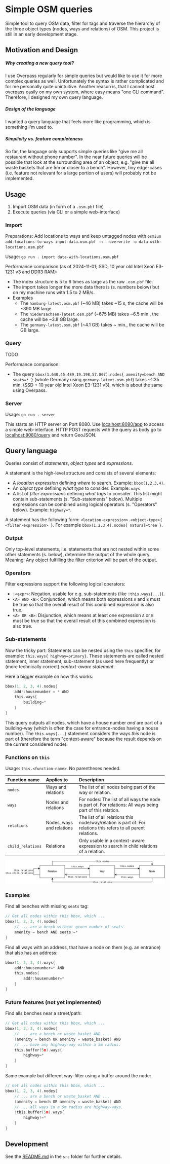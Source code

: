 # Simple OSM queries

Simple tool to query OSM data, filter for tags and traverse the hierarchy of the three object types (nodes, ways and relations) of OSM.
This project is still in an early development stage.

## Motivation and Design

##### Why creating a new query tool?
I use Overpass regularly for simple queries but would like to use it for more complex queries as well.
Unfortunately the syntax is rather complicated and for me personally quite unintuitive.
Another reason is, that I cannot host overpass easily on my own system, where easy means "one CLI command".
Therefore, I designed my own query language.

##### Design of the language
I wanted a query language that feels more like programming, which is something I'm used to.

##### Simplicity vs. feature completeness
So far, the language only supports simple queries like "give me all restaurant without phone number".
In the near future queries will be possible that look at the surrounding area of an object, e.g. "give me all waste baskets that are 5m or closer to a bench".
However, tiny edge-cases (i.e. feature not relevant for a large portion of users) will probably not be implemented.

## Usage

1. Import OSM data (in form of a `.osm.pbf` file)
2. Execute queries (via CLI or a simple web-interface)

### Import

Preparations: Add locations to ways and keep untagged nodes with `osmium add-locations-to-ways input-data.osm.pbf -n --overwrite -o data-with-locations.osm.pbf`

Usage: `go run . import data-with-locations.osm.pbf`

Performance comparison (as of 2024-11-01; SSD, 10 year old Intel Xeon E3-1231 v3 and DDR3 RAM):
* The index structure is 5 to 6 times as large as the raw `.osm.pbf` file.
* The import takes longer the more data there is (s. numbers below) but on my machine runs with 1.5 to 2 MB/s.
* Examples
  * The `hamburg-latest.osm.pbf` (~46 MB) takes ~15 s, the cache will be ~390 MB large.
  * The `niedersachsen-latest.osm.pbf` (~675 MB) takes ~6.5 min., the cache will be ~3.8 GB large.
  * The `germany-latest.osm.pbf` (~4.1 GB) takes ~ min., the cache will be  GB large.

### Query

TODO

Performance comparison:
* The query `bbox(1.640,45.489,19.198,57.807).nodes{ amenity=bench AND seats=* }` (whole Germany using `germany-latext.osm.pbf`) takes ~1:35 min. (SSD + 10 year old Intel Xeon E3-1231 v3), which is about the same using Overpass.

### Server

Usage: `go run . server`

This starts an HTTP server on Port 8080. Use [localhost:8080/app](http://localhost:8080/app) to access a simple web-interface.
HTTP POST requests with the query as body go to [localhost:8080/query](http://localhost:8080/query) and return GeoJSON.

## Query language

Queries consist of *statements*, *object types* and *expressions*.

A statement is the high-level structure and consists of several elements:
* A *location expression* defining *where* to search. Example: `bbox(1,2,3,4)`.
* An *object type* defining *what type* to consider. Example: `ways`
* A list of *filter expressions* defining *what tags* to consider. This list might contain sub-statements (s. "Sub-statements" below). Multiple expressions can be combined using logical operators (s. "Operators" below). Example: `highway=*`.

A statement has the following form: `<location-expression>.<object-type>{ <filter-expression> }`.
For example `bbox(1,2,3,4).nodes{ natural=tree }`.

### Output

Only top-level statements, i.e. statements that are not nested within some other statements (s. below), determine the output of the whole query.
Meaning: Any object fulfilling the filter criterion will be part of the output.

### Operators

Filter expressions support the following logical operators:

* `!<expr>`: Negation, usable for e.g. sub-statements (like `!this.ways{...}`).
* `<A> AND <B>`: Conjunction, which means both expressions `A` and `B` must be true so that the overall result of this combined expression is also true.
* `<A> OR <B>`: Disjunction, which means at least one expression `A` or `B` must be true so that the overall result of this combined expression is also true. 

### Sub-statements

Now the tricky part:
Statements can be nested using the `this` specifier, for example: `this.ways{ highway=primary}`.
These statements are called nested statement, inner statement, sub-statement (as used here frequently) or (more technically correct) *context-aware statement*.

Here a bigger example on how this works:
```go
bbox(1, 2, 3, 4).nodes{
    addr:housenumber = * AND
    this.ways{
        building=*
    }
}
```
This query outputs all nodes, which have a house number *and* are part of a building-way (which is often the case for entrance-nodes having a house number).
The `this.ways{...}` statement considers the ways *this* node is part of (therefore the term "context-aware" because the result depends on the current considered node).

### Functions on `this`

Usage: `this.<function-name>`.
No parentheses needed.

| Function name     | Applies to                | Description                                                                                                     |
|:------------------|:--------------------------|:----------------------------------------------------------------------------------------------------------------|
| `nodes`           | Ways and relations        | The list of all nodes being part of the way or relation.                                                        |
| `ways`            | Nodes and relations       | For nodes: The list of all ways the node is part of. For relations: All ways being part of this relation.       |
| `relations`       | Nodes, ways and relations | The list of all relations this node/way/relation is part of. For relations this refers to all parent relations. |
| `child_relations` | Relations                 | Only usable in a context-aware expression to search in child relations of a relation.                           |

![](this-node-way-relations.png)

### Examples

Find all benches with missing `seats` tag:
```go
// Get all nodes within this bbox, which ...
bbox(1, 2, 3, 4).nodes{
    // ... are a bench without given number of seats
    amenity = bench AND seats!=*
}
```

Find all ways with an address, that have a node on them (e.g. an entrance) that also has an address:
```go
bbox(1, 2, 3, 4).ways{
    addr:housenumber=* AND
    this.nodes{
        addr:housenumber=*
    }
}
```

### Future features (not yet implemented)

Find alls benches near a street/path:
```go
// Get all nodes within this bbox, which ...
bbox(1, 2, 3, 4).nodes{
    // ... are a bench or waste_basket AND ...
    (amenity = bench OR amenity = waste_basket) AND
    // ... have any highway-way within a 5m radius.
    this.buffer(5m).ways{
        highway=*
    }
}
```

Same example but different way-filter using a buffer around the node:

```go
// Get all nodes within this bbox, which ...
bbox(1, 2, 3, 4).nodes{
    // ... are a bench or waste_basket AND ...
    (amenity = bench OR amenity = waste_basket) AND
    // ... all ways in a 5m radius are highway-ways.
    !this.buffer(5m).ways{
        highway!=*
    }
}
```

## Development

See the [README.md](src/README.md) in the `src` folder for further details.